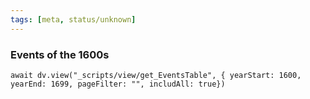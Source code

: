 ```yaml
---
tags: [meta, status/unknown]
---
```

### Events of the 1600s

```dataviewjs
await dv.view("_scripts/view/get_EventsTable", { yearStart: 1600, yearEnd: 1699, pageFilter: "", includAll: true})
```
